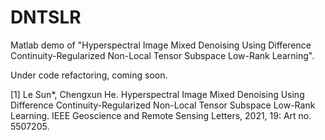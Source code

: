 # DNTSLR
Matlab demo of "Hyperspectral Image Mixed Denoising Using Difference Continuity-Regularized Non-Local Tensor Subspace Low-Rank Learning".

Under code refactoring, coming soon.

[1] Le Sun*, Chengxun He. Hyperspectral Image Mixed Denoising Using Difference Continuity-Regularized Non-Local Tensor Subspace Low-Rank Learning. IEEE Geoscience and Remote Sensing Letters, 2021, 19: Art no. 5507205.
